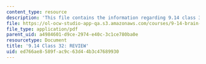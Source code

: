 ```yaml
---
content_type: resource
description: 'This file contains the information regarding 9.14 class 32: review.'
file: https://ol-ocw-studio-app-qa.s3.amazonaws.com/courses/9-14-brain-structure-and-its-origins-spring-2014/ed766ae8589fac9c63d44b3c47689930_MIT9_14S14_Lec31_review.pdf
file_type: application/pdf
parent_uid: a4984601-d9ce-2974-e40c-3c1ce780ba0e
resourcetype: Document
title: '9.14 Class 32: REVIEW'
uid: ed766ae8-589f-ac9c-63d4-4b3c47689930
---
```

